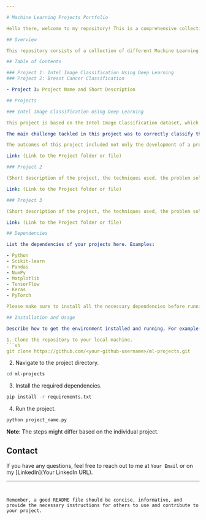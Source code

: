 ```yaml
---

# Machine Learning Projects Portfolio 

Hello there, welcome to my repository! This is a comprehensive collection of all my Machine Learning projects, which showcases my understanding and application of various Machine Learning concepts and techniques. 

## Overview

This repository consists of a collection of different Machine Learning projects spanning different domains and datasets. The projects are primarily written in Python, and use a variety of machine learning models, libraries, and frameworks such as scikit-learn, TensorFlow, PyTorch, Keras, and more.

## Table of Contents

### Project 1: Intel Image Classification Using Deep Learning
### Project 2: Breast Cancer Classification

- Project 3: Project Name and Short Description

## Projects

### Intel Image Classification Using Deep Learning

This project is based on the Intel Image Classification dataset, which contains a total of 17k images of natural scenes from around the world, including both natural landscapes and buildings. The dataset has been split into 14k images for training and 3k for testing, with each image sized at 150x150 pixels. 

The main challenge tackled in this project was to correctly classify these images into one of six classes: "buildings", "forest", "glacier", "mountain", "sea", and "street". To solve this multi-class classification problem, I utilized deep learning techniques such as Convolutional Neural Networks (CNNs). This allowed for robust and effective learning from the complex, high-dimensional data present in the images. 

The outcomes of this project included not only the development of a predictive model with high accuracy, but also an in-depth exploration of various deep learning techniques and their application to real-world image classification tasks.

Link: (Link to the Project folder or file)

### Project 2

(Short description of the project, the techniques used, the problem solved, and the outcome)

Link: (Link to the Project folder or file)

### Project 3

(Short description of the project, the techniques used, the problem solved, and the outcome)

Link: (Link to the Project folder or file)

## Dependencies

List the dependencies of your projects here. Examples:

- Python
- Scikit-learn
- Pandas
- NumPy
- Matplotlib
- TensorFlow
- Keras
- PyTorch

Please make sure to install all the necessary dependencies before running the projects. 

## Installation and Usage

Describe how to get the environment installed and running. For example:

1. Clone the repository to your local machine.
```sh
git clone https://github.com/<your-github-username>/ml-projects.git
```
2. Navigate to the project directory.
```sh
cd ml-projects
```
3. Install the required dependencies.
```sh
pip install -r requirements.txt
```
4. Run the project.
```sh
python project_name.py
```
**Note**: The steps might differ based on the individual project.

## Contact

If you have any questions, feel free to reach out to me at `Your Email` or on my [LinkedIn](Your LinkedIn URL).

---
```


Remember, a good README file should be concise, informative, and provide the necessary instructions for others to use and contribute to your project.
